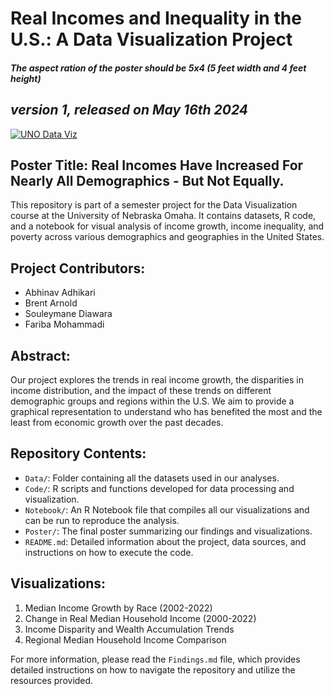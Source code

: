 # Real Incomes and Inequality in the U.S.: A Data Visualization Project

##### The aspect ration of the poster should be 5x4 (5 feet width and 4 feet height)
## _version 1, released on May 16th 2024_

[![UNO Data Viz](https://www.unomaha.edu/university-communications/downloadables/lock-up/uno-lock-up-color-white.png)](https://unomaha.instructure.com/courses/78336/modules)

## Poster Title: Real Incomes Have Increased For Nearly All Demographics - But Not Equally.
This repository is part of a semester project for the Data Visualization course at the University of Nebraska Omaha. It contains datasets, R code, and a notebook for visual analysis of income growth, income inequality, and poverty across various demographics and geographies in the United States.

## Project Contributors:
- Abhinav Adhikari
- Brent Arnold
- Souleymane Diawara
- Fariba Mohammadi

## Abstract:
Our project explores the trends in real income growth, the disparities in income distribution, and the impact of these trends on different demographic groups and regions within the U.S. We aim to provide a graphical representation to understand who has benefited the most and the least from economic growth over the past decades.

## Repository Contents:
- `Data/`: Folder containing all the datasets used in our analyses.
- `Code/`: R scripts and functions developed for data processing and visualization.
- `Notebook/`: An R Notebook file that compiles all our visualizations and can be run to reproduce the analysis.
- `Poster/`: The final poster summarizing our findings and visualizations.
- `README.md`: Detailed information about the project, data sources, and instructions on how to execute the code.

## Visualizations:
1. Median Income Growth by Race (2002-2022)
2. Change in Real Median Household Income (2000-2022)
3. Income Disparity and Wealth Accumulation Trends
4. Regional Median Household Income Comparison

For more information, please read the `Findings.md` file, which provides detailed instructions on how to navigate the repository and utilize the resources provided.

